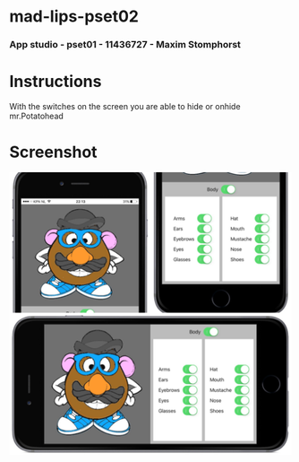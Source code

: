 # mad-lips-pset02
### App studio - pset01 - 11436727 - Maxim Stomphorst

# Instructions
With the switches on the screen you are able to hide or onhide mr.Potatohead

# Screenshot
![alt tag](https://github.com/majstomphorst/Mr.patattohead/blob/master/doc/screenshot.jpg)
